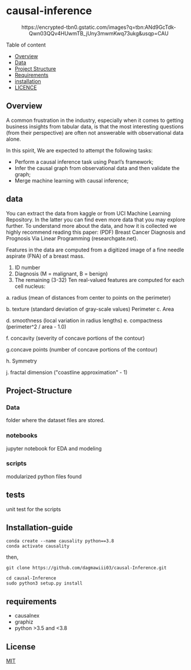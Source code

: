 # causal-inference
 <p align="center">
  https://encrypted-tbn0.gstatic.com/images?q=tbn:ANd9GcTdk-Qwn03QQv4HUwmTB_jUny3mwmKwq73ukg&usqp=CAU
</p>

Table of content 
- [Overview](##overview)
- [Data](##data)
- [Project Structure](##Project-Structure)
- [Requirements](##requirements)
- [installation](##Installation-guide)
- [LICENCE](##LICENCE)

## Overview
A common frustration in the industry, especially when it comes to getting business insights from tabular data, is that the most interesting questions (from their perspective) are often not answerable with observational data alone.

In this spirit, We   are expected to attempt the following tasks:
* Perform a causal inference task using Pearl’s framework;
* Infer the causal graph from observational data and then validate the graph;
* Merge machine learning with causal inference;

## data
You can extract the data from kaggle or from UCI Machine Learning Repository. In the latter you can find even more data that you may explore further. To understand more about the data, and how it is collected we highly recommend reading this paper: (PDF) Breast Cancer Diagnosis and Prognosis Via Linear Programming (researchgate.net).

Features in the data are computed from a digitized image of a fine needle aspirate (FNA) of a breast mass.

1. ID number
2. Diagnosis (M = malignant, B = benign)
3. The remaining (3-32)
Ten real-valued features are computed for each cell nucleus:

a. radius (mean of distances from center to points on the perimeter)

b. texture (standard deviation of gray-scale values)
Perimeter
c. Area

d. smoothness (local variation in radius lengths)
e. compactness (perimeter^2 / area - 1.0)

f. concavity (severity of concave portions of the contour)

g.concave points (number of concave portions of the contour)

h. Symmetry

j. fractal dimension ("coastline approximation" - 1)

## Project-Structure

### Data 
 folder where the dataset files are stored.

### notebooks
jupyter notebook for EDA and modeling

### scripts

modularized python files found

## tests

unit test for the scripts

## Installation-guide

```
conda create --name causality python==3.8
conda activate causality
```
then, 

```
git clone https://github.com/dagmawiii03/causal-Inference.git

cd causal-Inference
sudo python3 setup.py install
```

## requirements
* causalnex
* graphiz
* python >3.5 and <3.8
## License
[MIT](https://choosealicense.com/licenses/mit/)




